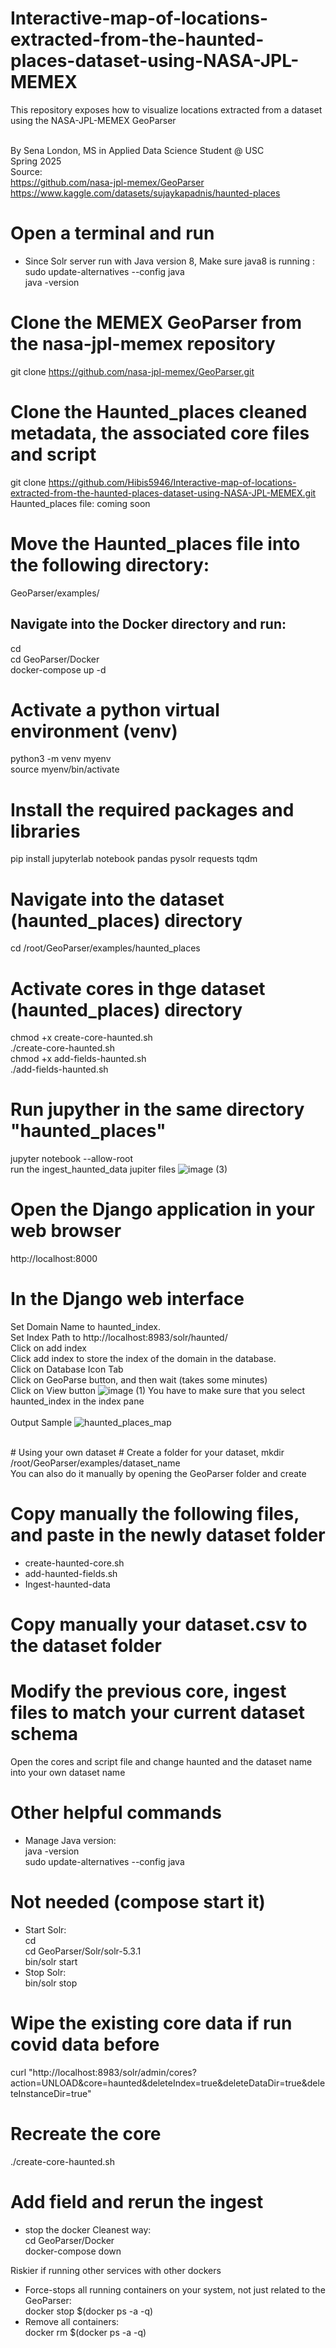 # Interactive-map-of-locations-extracted-from-the-haunted-places-dataset-using-NASA-JPL-MEMEX
This repository exposes how to visualize locations extracted from a dataset using the NASA-JPL-MEMEX GeoParser

<br> By Sena London, MS in Applied Data Science Student @ USC
<br>Spring 2025
<br>Source:
<br>https://github.com/nasa-jpl-memex/GeoParser
<br>https://www.kaggle.com/datasets/sujaykapadnis/haunted-places

# Open a terminal and run
- Since Solr server run with Java version 8, Make sure java8 is running :
<br>sudo update-alternatives --config java
<br>java -version

# Clone the MEMEX GeoParser from the nasa-jpl-memex repository
git clone https://github.com/nasa-jpl-memex/GeoParser.git

# Clone the Haunted_places cleaned metadata, the associated core files and script
git clone https://github.com/Hibis5946/Interactive-map-of-locations-extracted-from-the-haunted-places-dataset-using-NASA-JPL-MEMEX.git
<br>Haunted_places file: coming soon

# Move the Haunted_places file into the following directory:
GeoParser/examples/

## Navigate into the Docker directory and run:
cd 
<br>cd GeoParser/Docker
<br>docker-compose up -d

# Activate a python virtual environment (venv)
python3 -m venv myenv
<br>source myenv/bin/activate

# Install the required packages and libraries
pip install jupyterlab notebook pandas pysolr requests tqdm

# Navigate into the dataset (haunted_places) directory 
cd /root/GeoParser/examples/haunted_places

# Activate cores in thge dataset (haunted_places) directory
chmod +x create-core-haunted.sh
<br>./create-core-haunted.sh
<br>chmod +x add-fields-haunted.sh
<br>./add-fields-haunted.sh

# Run jupyther in the same directory "haunted_places"
jupyter notebook --allow-root
<br>run the ingest_haunted_data jupiter files
![image (3)](https://github.com/user-attachments/assets/34f4f053-2082-4c12-9f72-27cf52577e30)

####
# Open the Django application in your web browser
http://localhost:8000

####
# In the Django web interface
Set Domain Name to haunted_index.
<br>Set Index Path to http://localhost:8983/solr/haunted/
<br>Click on add index
<br>Click add index to store the index of the domain in the database.
<br>Click on Database Icon Tab
<br>Click on GeoParse button, and then wait (takes some minutes)
<br>Click on View button
![image (1)](https://github.com/user-attachments/assets/d182a4b7-2c9a-4227-89ae-a5e3d19709c2)
You have to make sure that you select haunted_index in the index pane
<br>
<br>Output Sample
![haunted_places_map](https://github.com/user-attachments/assets/2572be23-c1cc-4207-8bb6-d353ef2ae999)

<br>
# Using your own dataset
# Create a folder for your dataset, 
mkdir /root/GeoParser/examples/dataset_name
<br>You can also do it manually by opening the GeoParser folder and create

# Copy manually the following files, and paste in the newly dataset folder
- create-haunted-core.sh
- add-haunted-fields.sh
- Ingest-haunted-data
# Copy manually your dataset.csv to the dataset folder 

# Modify the previous core, ingest files to match your current dataset schema
Open the cores and script file and change haunted and the dataset name into your own dataset name

#
# Other helpful commands #
- Manage Java version:
<br>java -version
<br>sudo update-alternatives --config java
# Not needed (compose start it)
- Start Solr:
<br>cd
<br>cd GeoParser/Solr/solr-5.3.1
<br>bin/solr start
- Stop Solr:
<br>bin/solr stop

# Wipe the existing core data if run covid data before
curl "http://localhost:8983/solr/admin/cores?action=UNLOAD&core=haunted&deleteIndex=true&deleteDataDir=true&deleteInstanceDir=true"
# Recreate the core
./create-core-haunted.sh

# Add field and rerun the ingest
- stop the docker
Cleanest way:
<br>cd GeoParser/Docker
<br>docker-compose down

Riskier if running other services with other dockers
- Force-stops all running containers on your system, not just related to the GeoParser:
<br>docker stop $(docker ps -a -q)
- Remove all containers:
<br>docker rm $(docker ps -a -q)


